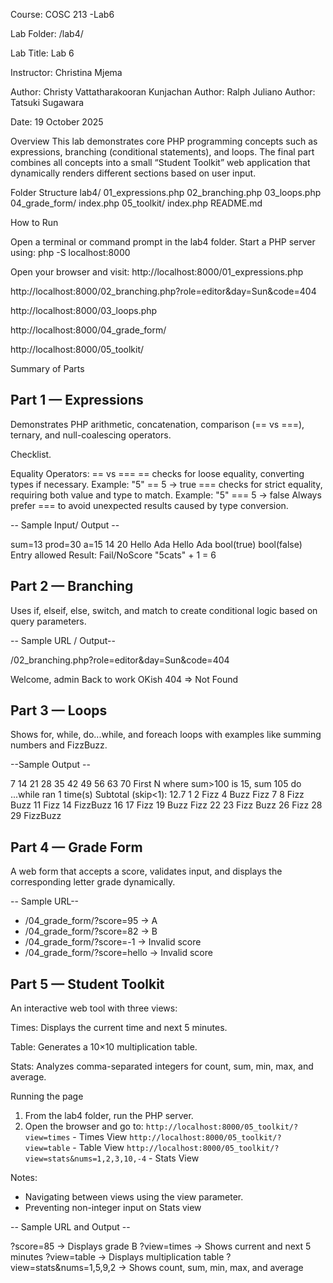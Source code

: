 Course: COSC 213 -Lab6

Lab Folder: /lab4/

Lab Title: Lab 6

Instructor: Christina Mjema

Author: Christy Vattatharakooran Kunjachan
Author: Ralph Juliano
Author: Tatsuki Sugawara


Date: 19 October 2025

Overview
This lab demonstrates core PHP programming concepts such as expressions, branching (conditional statements), and loops. The final part combines all concepts into a small “Student Toolkit” web application that dynamically renders different sections based on user input.

Folder Structure
lab4/
  01_expressions.php
  02_branching.php
  03_loops.php
  04_grade_form/
      index.php
  05_toolkit/
      index.php
  README.md

How to Run

Open a terminal or command prompt in the lab4 folder.
Start a PHP server using:
php -S localhost:8000

Open your browser and visit:
http://localhost:8000/01_expressions.php

http://localhost:8000/02_branching.php?role=editor&day=Sun&code=404

http://localhost:8000/03_loops.php

http://localhost:8000/04_grade_form/

http://localhost:8000/05_toolkit/

Summary of Parts

## Part 1 — Expressions

Demonstrates PHP arithmetic, concatenation, comparison (== vs ===), ternary, and null-coalescing operators.

Checklist.

  Equality Operators: == vs ===
  == checks for loose equality, converting types if necessary.
  Example: "5" == 5 → true
  === checks for strict equality, requiring both value and type to match.
  Example: "5" === 5 → false
  Always prefer === to avoid unexpected results caused by type conversion.

-- Sample Input/ Output --

sum=13 prod=30 a=15
14
20
Hello Ada
Hello Ada
bool(true)
bool(false)
Entry allowed
Result: Fail/NoScore
"5cats" + 1 = 6


## Part 2 — Branching

Uses if, elseif, else, switch, and match to create conditional logic based on query parameters.

-- Sample URL / Output--

/02_branching.php?role=editor&day=Sun&code=404

Welcome, admin
Back to work
OKish
404 => Not Found



## Part 3 — Loops
Shows for, while, do...while, and foreach loops with examples like summing numbers and FizzBuzz.

--Sample Output -- 

7 14 21 28 35 42 49 56 63 70
First N where sum>100 is 15, sum 105
do ...while ran 1 time(s) Subtotal (skip<1): 12.7
1 2 Fizz 4 Buzz Fizz 7 8 Fizz Buzz 11 Fizz 14 FizzBuzz 16 17 Fizz 19 
Buzz Fizz 22 23 Fizz Buzz 26 Fizz 28 29 FizzBuzz


## Part 4 — Grade Form
A web form that accepts a score, validates input, and displays the corresponding letter grade dynamically.

-- Sample URL-- 
- /04_grade_form/?score=95 → A
- /04_grade_form/?score=82 → B
- /04_grade_form/?score=-1 → Invalid score  
- /04_grade_form/?score=hello → Invalid score

## Part 5 — Student Toolkit

An interactive web tool with three views:

Times: Displays the current time and next 5 minutes.

Table: Generates a 10×10 multiplication table.

Stats: Analyzes comma-separated integers for count, sum, min, max, and average.

 Running the page
1. From the lab4 folder, run the PHP server.
2. Open the browser and go to:
    `http://localhost:8000/05_toolkit/?view=times`  - Times View
    `http://localhost:8000/05_toolkit/?view=table`  - Table View
    `http://localhost:8000/05_toolkit/?view=stats&nums=1,2,3,10,-4` - Stats View

 Notes:
  - Navigating between views using the view parameter.
  - Preventing non-integer input on Stats view

 -- Sample URL and Output -- 

?score=85 → Displays grade B
?view=times → Shows current and next 5 minutes
?view=table → Displays multiplication table
?view=stats&nums=1,5,9,2 → Shows count, sum, min, max, and average

